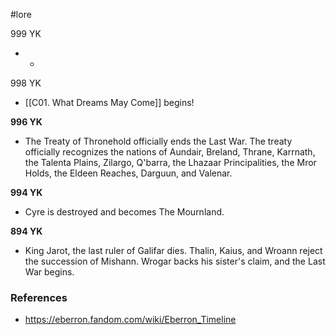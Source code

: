  #lore 

999 YK
* *

998 YK
* [[C01. What Dreams May Come]] begins!

**996 YK**
* The Treaty of Thronehold officially ends the Last War. The treaty officially recognizes the nations of Aundair, Breland, Thrane, Karrnath, the Talenta Plains, Zilargo, Q'barra, the Lhazaar Principalities, the Mror Holds, the Eldeen Reaches, Darguun, and Valenar.

**994 YK**
* Cyre is destroyed and becomes The Mournland.

**894 YK**
* King Jarot, the last ruler of Galifar dies. Thalin, Kaius, and Wroann reject the succession of Mishann. Wrogar backs his sister's claim, and the Last War begins.


### References

* https://eberron.fandom.com/wiki/Eberron_Timeline
